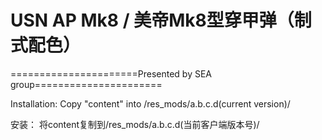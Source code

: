 ﻿# USN AP Mk8 / 美帝Mk8型穿甲弹（制式配色）

======================Presented by SEA group======================

Installation: 
Copy "content" into /res_mods/a.b.c.d(current version)/

安装：
将content复制到/res_mods/a.b.c.d(当前客户端版本号)/

